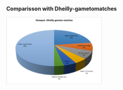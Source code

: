 **Comparisson with Dheilly-gametomatches**


<img src= "../figures/PanopeaDheilly-gametomatches.png"  width = 50%>

